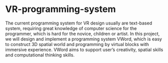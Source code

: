 # VR-programming-system
The current programming system for VR design usually are text-based system, requiring great knowledge of computer science for the programmer, which is hard for the novice, children or artist. In this project, we will design and implement a programming system VWord, which is easy to construct 3D spatial world and programming by virtual blocks with immersive experience. VWord aims to support user’s creativity, spatial skills and computational thinking skills. 
